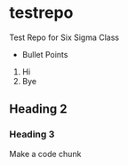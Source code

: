 # testrepo 

Test Repo for Six Sigma Class

- Bullet Points

1. Hi
2. Bye

## Heading 2

### Heading 3

Make a code chunk

```

```


